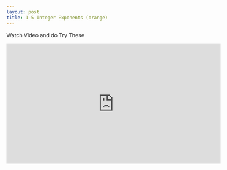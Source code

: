 ```yaml
---
layout: post
title: 1-5 Integer Exponents (orange)
---
```

Watch Video and do Try These
<iframe width="560" height="315" src="https://www.youtube.com/embed/-O8MwzgnF3E" frameborder="0" allowfullscreen></iframe>

